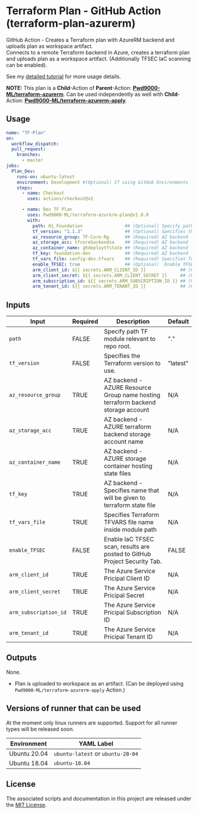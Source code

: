 # Terraform Plan - GitHub Action (terraform-plan-azurerm)

GitHub Action - Creates a Terraform plan with AzureRM backend and uploads plan as workspace artifact.  
Connects to a remote Terraform backend in Azure, creates a terraform plan and uploads plan as a workspace artifact. (Additionally TFSEC IaC scanning can be enabled).  

See my [detailed tutorial]() for more usage details.  

**NOTE:** This plan is a **Child**-Action of **Parent**-Action: **[Pwd9000-ML/terraform-azurerm]()**. Can be used independently as well with **Child**-Action: **[Pwd9000-ML/terraform-azurerm-apply]()**.  

## Usage

```yaml
name: "TF-Plan"
on:
  workflow_dispatch:
  pull_request:
    branches:
      - master
jobs:
  Plan_Dev:
    runs-on: ubuntu-latest
    environment: Development #(Optional) If using GitHub Environments      
    steps:
      - name: Checkout
        uses: actions/checkout@v2

      - name: Dev TF Plan
        uses: Pwd9000-ML/terraform-azurerm-plan@v1.0.0
        with:
          path: 01_Foundation                ## (Optional) Specify path TF module relevant to repo root. Default="."
          tf_version: "1.1.3"                ## (Optional) Specifies the Terraform version to use. Default="latest"
          az_resource_group: TF-Core-Rg      ## (Required) AZ backend - AZURE Resource Group hosting terraform backend storage acc 
          az_storage_acc: tfcorebackendsa    ## (Required) AZ backend - AZURE terraform backend storage acc 
          az_container_name: ghdeploytfstate ## (Required) AZ backend - AZURE storage container hosting state files 
          tf_key: foundation-dev             ## (Required) AZ backend - Specifies name that will be given to terraform state file 
          tf_vars_file: config-dev.tfvars    ## (Required) Specifies Terraform TFVARS file name inside module path
          enable_TFSEC: true                 ## (Optional)  Enable TFSEC IaC scans
          arm_client_id: ${{ secrets.ARM_CLIENT_ID }}             ## (Required) ARM Client ID 
          arm_client_secret: ${{ secrets.ARM_CLIENT_SECRET }}     ## (Required)ARM Client Secret
          arm_subscription_id: ${{ secrets.ARM_SUBSCRIPTION_ID }} ## (Required) ARM Subscription ID
          arm_tenant_id: ${{ secrets.ARM_TENANT_ID }}             ## (Required) ARM Tenant ID
```

## Inputs

| Input | Required |Description |Default |
| ----- | -------- | ---------- | ------ |
| `path` | FALSE | Specify path TF module relevant to repo root. | "." |
| `tf_version` | FALSE | Specifies the Terraform version to use. | "latest" |
| `az_resource_group` | TRUE | AZ backend - AZURE Resource Group name hosting terraform backend storage account | N/A |
| `az_storage_acc` | TRUE | AZ backend - AZURE terraform backend storage account name | N/A |
| `az_container_name` | TRUE | AZ backend - AZURE storage container hosting state files  | N/A |
| `tf_key` | TRUE | AZ backend - Specifies name that will be given to terraform state file | N/A |
| `tf_vars_file` | TRUE | Specifies Terraform TFVARS file name inside module path | N/A |
| `enable_TFSEC` | FALSE | Enable IaC TFSEC scan, results are posted to GitHub Project Security Tab. | FALSE |
| `arm_client_id` | TRUE | The Azure Service Pricipal Client ID | N/A |
| `arm_client_secret` | TRUE | The Azure Service Pricipal Secret | N/A |
| `arm_subscription_id` | TRUE | The Azure Service Pricipal Subscription ID | N/A |
| `arm_tenant_id` | TRUE | The Azure Service Pricipal Tenant ID | N/A |

## Outputs

None.  

* Plan is uploaded to workspace as an artifact. (Can be deployed using `Pwd9000-ML/terraform-azurerm-apply` Action.)

## Versions of runner that can be used

At the moment only linux runners are supported. Support for all runner types will be released soon.

| Environment | YAML Label |
| --------------------|---------------------|
| Ubuntu 20.04 | `ubuntu-latest` or `ubuntu-20-04` |
| Ubuntu 18.04 | `ubuntu-18.04` |

## License

The associated scripts and documentation in this project are released under the [MIT License](LICENSE).
